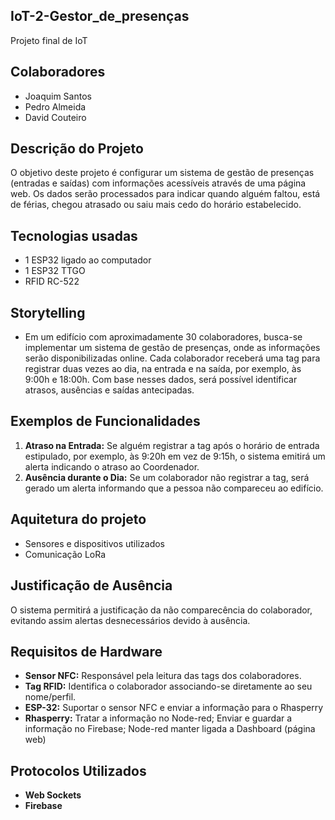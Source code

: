 ## IoT-2-Gestor_de_presenças
Projeto final de IoT

## Colaboradores
- Joaquim Santos
- Pedro Almeida
- David Couteiro

## Descrição do Projeto
O objetivo deste projeto é configurar um sistema de gestão de presenças (entradas e saídas) com informações acessíveis através de uma página web. Os dados serão processados para indicar quando alguém faltou, está de férias, chegou atrasado ou saiu mais cedo do horário estabelecido.

## Tecnologias usadas
- 1 ESP32 ligado ao computador
- 1 ESP32 TTGO 
- RFID RC-522

## Storytelling
- Em um edifício com aproximadamente 30 colaboradores, busca-se implementar um sistema de gestão de presenças, onde as informações serão disponibilizadas online. Cada colaborador receberá uma tag para registrar duas vezes ao dia, na entrada e na saída, por exemplo, às 9:00h e 18:00h. Com base nesses dados, será possível identificar atrasos, ausências e saídas antecipadas.

## Exemplos de Funcionalidades
1. **Atraso na Entrada:** Se alguém registrar a tag após o horário de entrada estipulado, por exemplo, às 9:20h em vez de 9:15h, o sistema emitirá um alerta indicando o atraso ao Coordenador.
2. **Ausência durante o Dia:** Se um colaborador não registrar a tag, será gerado um alerta informando que a pessoa não compareceu ao edifício.

## Aquitetura do projeto
- Sensores e dispositivos utilizados
- Comunicação LoRa

## Justificação de Ausência
O sistema permitirá a justificação da não comparecência do colaborador, evitando assim alertas desnecessários devido à ausência.

## Requisitos de Hardware
- **Sensor NFC:** Responsável pela leitura das tags dos colaboradores.
- **Tag RFID:** Identifica o colaborador associando-se diretamente ao seu nome/perfil.
- **ESP-32:** Suportar o sensor NFC e enviar a informação para o Rhasperry
- **Rhasperry:** Tratar a informação no Node-red; Enviar e guardar a informação no Firebase; Node-red manter ligada a Dashboard (página web)

## Protocolos Utilizados
- **Web Sockets**
- **Firebase**